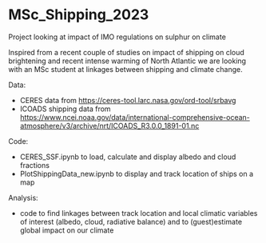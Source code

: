 # MSc_Shipping_2023
Project looking at impact of IMO regulations on sulphur on climate

Inspired from a recent couple of studies on impact of shipping on cloud brightening and recent intense warming of North Atlantic we are looking with an MSc student at linkages between shipping and climate change.

Data:

- CERES data from https://ceres-tool.larc.nasa.gov/ord-tool/srbavg
- ICOADS shipping data from https://www.ncei.noaa.gov/data/international-comprehensive-ocean-atmosphere/v3/archive/nrt/ICOADS_R3.0.0_1891-01.nc


Code:

- CERES_SSF.ipynb to load, calculate and display albedo and cloud fractions 
- PlotShippingData_new.ipynb to display and track location of ships on a map 

Analysis: 

- code to find linkages between track location and local climatic variables of interest (albedo, cloud, radiative balance) and to (guest)estimate global impact on our climate 
